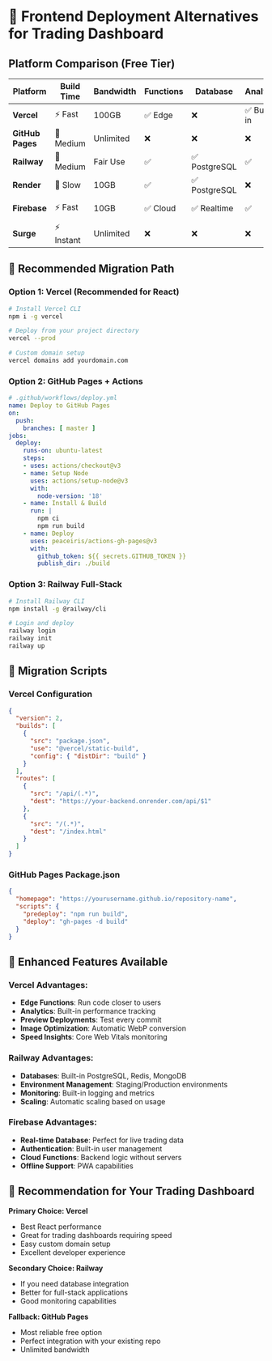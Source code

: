 # 🚀 Frontend Deployment Alternatives for Trading Dashboard

## Platform Comparison (Free Tier)

| Platform | Build Time | Bandwidth | Functions | Database | Analytics | Best For |
|----------|------------|-----------|-----------|----------|-----------|----------|
| **Vercel** | ⚡ Fast | 100GB | ✅ Edge | ❌ | ✅ Built-in | React/Next.js |
| **GitHub Pages** | 🔄 Medium | Unlimited | ❌ | ❌ | ❌ | Static Sites |
| **Railway** | 🔄 Medium | Fair Use | ✅ | ✅ PostgreSQL | ✅ | Full-Stack |
| **Render** | 🐌 Slow | 10GB | ✅ | ✅ PostgreSQL | ❌ | Web Apps |
| **Firebase** | ⚡ Fast | 10GB | ✅ Cloud | ✅ Realtime | ✅ | Real-time Apps |
| **Surge** | ⚡ Instant | Unlimited | ❌ | ❌ | ❌ | Simple Sites |

## 🎯 Recommended Migration Path

### Option 1: Vercel (Recommended for React)
```bash
# Install Vercel CLI
npm i -g vercel

# Deploy from your project directory
vercel --prod

# Custom domain setup
vercel domains add yourdomain.com
```

### Option 2: GitHub Pages + Actions
```yaml
# .github/workflows/deploy.yml
name: Deploy to GitHub Pages
on:
  push:
    branches: [ master ]
jobs:
  deploy:
    runs-on: ubuntu-latest
    steps:
    - uses: actions/checkout@v3
    - name: Setup Node
      uses: actions/setup-node@v3
      with:
        node-version: '18'
    - name: Install & Build
      run: |
        npm ci
        npm run build
    - name: Deploy
      uses: peaceiris/actions-gh-pages@v3
      with:
        github_token: ${{ secrets.GITHUB_TOKEN }}
        publish_dir: ./build
```

### Option 3: Railway Full-Stack
```bash
# Install Railway CLI
npm install -g @railway/cli

# Login and deploy
railway login
railway init
railway up
```

## 🔧 Migration Scripts

### Vercel Configuration
```json
{
  "version": 2,
  "builds": [
    {
      "src": "package.json",
      "use": "@vercel/static-build",
      "config": { "distDir": "build" }
    }
  ],
  "routes": [
    {
      "src": "/api/(.*)",
      "dest": "https://your-backend.onrender.com/api/$1"
    },
    {
      "src": "/(.*)",
      "dest": "/index.html"
    }
  ]
}
```

### GitHub Pages Package.json
```json
{
  "homepage": "https://yourusername.github.io/repository-name",
  "scripts": {
    "predeploy": "npm run build",
    "deploy": "gh-pages -d build"
  }
}
```

## 🚀 Enhanced Features Available

### Vercel Advantages:
- **Edge Functions**: Run code closer to users
- **Analytics**: Built-in performance tracking
- **Preview Deployments**: Test every commit
- **Image Optimization**: Automatic WebP conversion
- **Speed Insights**: Core Web Vitals monitoring

### Railway Advantages:
- **Databases**: Built-in PostgreSQL, Redis, MongoDB
- **Environment Management**: Staging/Production environments  
- **Monitoring**: Built-in logging and metrics
- **Scaling**: Automatic scaling based on usage

### Firebase Advantages:
- **Real-time Database**: Perfect for live trading data
- **Authentication**: Built-in user management
- **Cloud Functions**: Backend logic without servers
- **Offline Support**: PWA capabilities

## 🎯 Recommendation for Your Trading Dashboard

**Primary Choice: Vercel**
- Best React performance
- Great for trading dashboards requiring speed
- Easy custom domain setup
- Excellent developer experience

**Secondary Choice: Railway**  
- If you need database integration
- Better for full-stack applications
- Good monitoring capabilities

**Fallback: GitHub Pages**
- Most reliable free option
- Perfect integration with your existing repo
- Unlimited bandwidth